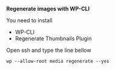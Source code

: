 **Regenerate images with WP-CLI**

You need to install

* WP-CLI
* Regenerate Thumbnails Plugin

Open ssh and type the line bellow

`wp --allow-root media regenerate --yes`
